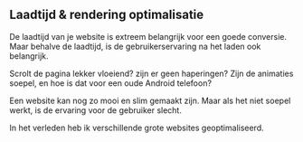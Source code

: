 ## Laadtijd & rendering optimalisatie

De laadtijd van je website is extreem belangrijk voor een goede conversie. Maar behalve de laadtijd, is de gebruikerservaring na het laden ook belangrijk.

Scrolt de pagina lekker vloeiend? zijn er geen haperingen? Zijn de animaties soepel, en hoe is dat voor een oude Android telefoon?

Een website kan nog zo mooi en slim gemaakt zijn. Maar als het niet soepel werkt, is de ervaring voor de gebruiker slecht.

In het verleden heb ik verschillende grote websites geoptimaliseerd.